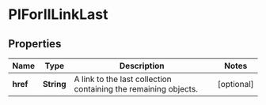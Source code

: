 
# PIForIILinkLast

## Properties
Name | Type | Description | Notes
------------ | ------------- | ------------- | -------------
**href** | **String** | A link to the last collection containing the remaining objects. |  [optional]



